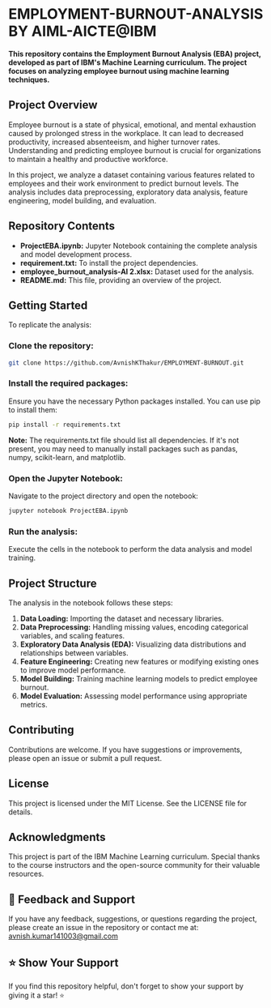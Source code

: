 # EMPLOYMENT-BURNOUT-ANALYSIS BY AIML-AICTE@IBM  

**This repository contains the Employment Burnout Analysis (EBA) project, developed as part of IBM's Machine Learning curriculum. The project focuses on analyzing employee burnout using machine learning techniques.**

## **Project Overview**
Employee burnout is a state of physical, emotional, and mental exhaustion caused by prolonged stress in the workplace. It can lead to decreased productivity, increased absenteeism, and higher turnover rates. Understanding and predicting employee burnout is crucial for organizations to maintain a healthy and productive workforce.

In this project, we analyze a dataset containing various features related to employees and their work environment to predict burnout levels. The analysis includes data preprocessing, exploratory data analysis, feature engineering, model building, and evaluation.

## **Repository Contents**  
- **ProjectEBA.ipynb:** Jupyter Notebook containing the complete analysis and model development process.
- **requirement.txt:** To install the project dependencies.
- **employee_burnout_analysis-AI 2.xlsx:** Dataset used for the analysis.
- **README.md:** This file, providing an overview of the project.

## **Getting Started**  
To replicate the analysis:

### Clone the repository:
```bash
git clone https://github.com/AvnishKThakur/EMPLOYMENT-BURNOUT.git
```

### Install the required packages:
Ensure you have the necessary Python packages installed. You can use pip to install them:
```bash
pip install -r requirements.txt
```
**Note:** The requirements.txt file should list all dependencies. If it's not present, you may need to manually install packages such as pandas, numpy, scikit-learn, and matplotlib.

### Open the Jupyter Notebook:
Navigate to the project directory and open the notebook:
```bash
jupyter notebook ProjectEBA.ipynb
```

### Run the analysis:
Execute the cells in the notebook to perform the data analysis and model training.

## **Project Structure**
The analysis in the notebook follows these steps:

1. **Data Loading:** Importing the dataset and necessary libraries.
2. **Data Preprocessing:** Handling missing values, encoding categorical variables, and scaling features.
3. **Exploratory Data Analysis (EDA):** Visualizing data distributions and relationships between variables.
4. **Feature Engineering:** Creating new features or modifying existing ones to improve model performance.
5. **Model Building:** Training machine learning models to predict employee burnout.
6. **Model Evaluation:** Assessing model performance using appropriate metrics.

## **Contributing**
Contributions are welcome. If you have suggestions or improvements, please open an issue or submit a pull request.

## **License**
This project is licensed under the MIT License. See the LICENSE file for details.

## **Acknowledgments**
This project is part of the IBM Machine Learning curriculum. Special thanks to the course instructors and the open-source community for their valuable resources.

## **📝 Feedback and Support**  
If you have any feedback, suggestions, or questions regarding the project, please create an issue in the repository or contact me at:  
[avnish.kumar141003@gmail.com](mailto:avnish.kumar141003@gmail.com)

## **⭐ Show Your Support**  
If you find this repository helpful, don't forget to show your support by giving it a star! ⭐

